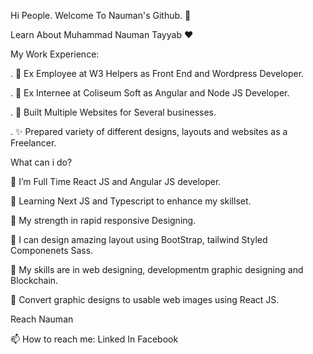 Hi People. Welcome To Nauman's Github. 👋

Learn About Muhammad Nauman Tayyab ❤️

My Work Experience:

. 🙋 Ex Employee at W3 Helpers as Front End and Wordpress Developer.

. 🙋 Ex Internee at Coliseum Soft as Angular and Node JS Developer.

. 🚀 Built Multiple Websites for Several businesses.

. ✨ Prepared variety of different designs, layouts and websites as a Freelancer.

What can i do?

🌱 I’m Full Time React JS and Angular JS developer.

🌱 Learning Next JS and Typescript to enhance my skillset.

💪 My strength in rapid responsive Designing.

🎨 I can design amazing layout using BootStrap, tailwind Styled Componenets Sass.

👯 My skills are in web designing, developmentm graphic designing and Blockchain.

🔨 Convert graphic designs to usable web images using React JS.

Reach Nauman

📫 How to reach me: Linked In Facebook
